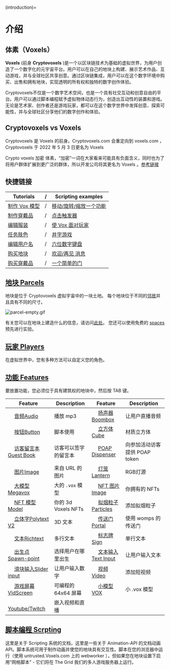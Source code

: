 (introduction)=
# 介绍

## 体素（Voxels）

**Voxels** (前身 **Cryptovoxels** )是一个以区块链技术为基础的虚拟世界，为用户创造了一个数字化的元宇宙平台。用户可以在自己的地块上构建、展示艺术作品、互动游戏，并与全球社区共享创意。通过区块链集成，用户可以在这个数字环境中购买、出售和拥有地块，实现透明的所有权和独特的数字创作体验。

Cryptovoxels不仅是一个数字艺术空间，也是一个具有社交互动和创意自由的平台。用户可以通过脚本编程赋予虚拟物体动态行为，创造出互动性的装置和游戏。无论是艺术家、创作者还是游戏玩家，都可以在这个数字世界中发挥创意、探索可能性，并与全球社区分享他们的数字创作和体验。

## Cryptovoxels vs Voxels

Cryptovoxels 是 Voxels 的前身。Cryptovoxels.com 会重定向到 voxels.com ， Cryptovoxels 于 2022 年 5 月 3 日更名为 Voxels

Crypto voxels 加密 体素，“加密”一词在大家看来可能具有负面含义，同时也为了将用户群体扩展到更广泛的群体，所以开发公司将其更名为 Voxels 。[参考链接](https://www.globenewswire.com/news-release/2022/05/03/2434939/0/en/Cryptovoxels-Is-Rebranding-to-Voxels-on-May-3-2022.html)


## 快捷链接

| Tutorials |  / |Scripting examples|
|------|------|------|
| [制作 Vox 模型](Make-a-Vox-Model) |/| [移动/旋转/缩放一个功能](Move-rotate-scale-Feature) |
| [制作穿戴品](Create-a-wearable) |/| [点击触发器](Click-trigger) |
| [编辑服装](#Costume_tab) |/| [使 Vox 面对玩家](Turn) |
| [任务肤色](#Avatar_skin) |/| [井字游戏](TicTacToe) |
| [编辑用户名](Edit-Username) |/| [六位数字键盘](keypad_six_digits) |
| [购买地块](Buy-a-parcel) |/| [欢迎/再见 消息](welcome_message) |
| [购买穿戴品](Buy-a-Wearable) |/| [一个简单的门](Simple-Door) |

## [地块 Parcels](Parcels)

地块是位于 Cryptovoxels 虚拟宇宙中的一块土地。
每个地块位于不同的[邻居](https://wiki.cryptovoxels.com/en/The-world)并且具有不同的尺寸。

![parcel-empty.gif](../_static/img/parcel-empty.gif)

有关您可以在地块上建造什么的信息，请访问[此处](https://wiki.cryptovoxels.com/en/Parcels/Building)。
您还可以使用免费的 [spaces](https://wiki.cryptovoxels.com/Spaces) 预先进行实验。

## [玩家 Players](Players)

在虚拟世界中，您有多种方法可以自定义您的角色。

## [功能 Features](Features) 

要放置功能，您必须位于具有建筑权的地块中，然后按 TAB 键。

| Feature | Description | Feature | Description |
| ------ | ------ | ------ | ------ |
| <img width='16' src='https://www.cryptovoxels.com/icons/audio.png'/>  [音频Audio](#audio) | 播放 mp3 | <img width='16' src='https://www.cryptovoxels.com/icons/audio.png' /> [扬声器Boombox](#boombox) | 让用户直播音频 |
|<img width='16' src='https://www.cryptovoxels.com/icons/button.png' /> [按钮Button](#button) | 脚本使用 | <img width='16' src='https://www.cryptovoxels.com/icons/cube.png' /> [立方体Cube](#cube) | 材质立方体 |
|<img width='16' src='https://www.voxels.com/icons/guest-book.png' />  [访客留言本Guest Book](#image) |访客可以签字的留言本 | <img width='16' src='https://www.cryptovoxels.com/icons/poap.png' /> [POAP Dispenser](#POAP-Dispenser) |向参加活动访客提供 POAP token |
|<img width='16' src='https://www.cryptovoxels.com/icons/image.png' />  [图片Image](#image) | 来自 URL 的图片 | <img width='16' src='https://www.cryptovoxels.com/icons/lantern.png' />  [灯笼Lantern](#lantern) | RGB灯源 |
|<img width='16' src='https://www.cryptovoxels.com/icons/megavox.png' /> [大模型Megavox](#megavox) | 大的 `.vox` 模型 | <img width='16' src='https://www.cryptovoxels.com/icons/nft-image.png'  /> [NFT 图片Image](#nft-image) | 你拥有的 NFTs |
|<img width='16' src='https://www.cryptovoxels.com/icons/nft-model.png'  /> [NFT 模型Model](#nft-model) | 你的 3d Voxels NFTs |<img width='16' src='https://www.voxels.com/icons/particles.png'  /> [拟烟粒子Particles](#particles) | 添加拟烟粒子 |
|<img width='16' src='https://www.voxels.com/icons/polytext.png' /> [立体字Polytext V2](#polytext) | 3D 文本 | <img width='16' src='https://www.cryptovoxels.com/icons/portal.png' /> [传送门Portal](#portal) |使用 womps 的传送门 |
|<img width='16' src='https://www.cryptovoxels.com/icons/richtext.png' /> [文本Richtext](#richtext) | 多行文本 | <img width='16' src='https://www.cryptovoxels.com/icons/sign.png' /> [标志牌Sign](#sign) |单行文本 |
|<img width='16' src='https://www.cryptovoxels.com/icons/spawn-point.png' /> [出生点Spawn-point](#spawn-point) | 选择用户在哪里出生 | <img width='16' src='https://www.cryptovoxels.com/icons/text-input.png' />  [文本输入Text Input](#text-input) |让用户输入文本|
|<img width='16' src='https://www.cryptovoxels.com/icons/slider-input.png' /> [滑块输入Slider input](#slider-input) | 让用户输入数字 |<img width='16' src='https://www.cryptovoxels.com/icons/video.png' /> [视频Video](#video) |添加短视频|
|<img width='16' src='https://www.cryptovoxels.com/icons/vid-screen.png' /> [游戏屏幕VidScreen](#vid-screen) |可编程的 64x64 屏幕|<img width='16' src='https://www.cryptovoxels.com/icons/vox-model.png' /> [小模型VOX](#vox-model) |小 .vox 模型|
|<img width='16' src='https://www.cryptovoxels.com/icons/youtube.png' /> [Youtube/Twitch](#youtube) |嵌入视频和直播|

## [脚本编程 Scrpting](Scripting)

这里是关于 Scripting 系统的文档，这里是一些关于 Animation-API 的文档动画 API。脚本系统可用于制作动画并使您的地块具有交互性。脚本在您的浏览器中运行（使用 untrusted.Voxels.com 上的 webworker ），但如果您在地块设置下启用“网格脚本” - 它们将在 The Grid 我们的多人游戏服务器上运行。
